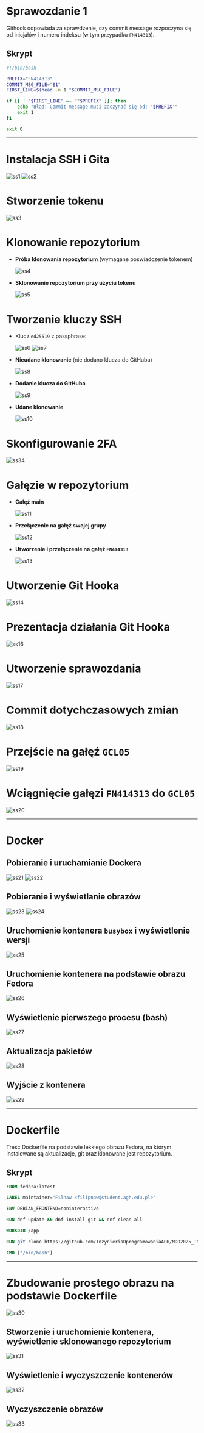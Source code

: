 # Sprawozdanie 1

Githook odpowiada za sprawdzenie, czy commit message rozpoczyna się od inicjałów i numeru indeksu (w tym przypadku `FN414313`).

## Skrypt

```bash
#!/bin/bash

PREFIX="FN414313"
COMMIT_MSG_FILE="$1"
FIRST_LINE=$(head -n 1 "$COMMIT_MSG_FILE")

if [[ ! "$FIRST_LINE" =~ ^"$PREFIX" ]]; then
    echo "Błąd: Commit message musi zaczynać się od: '$PREFIX'"
    exit 1
fi

exit 0
```

---

# Instalacja SSH i Gita

![ss1](screeny/Screenshot_1.png)
![ss2](screeny/Screenshot_2.png)

# Stworzenie tokenu

![ss3](screeny/Screenshot_3.png)

# Klonowanie repozytorium

- **Próba klonowania repozytorium** (wymagane poświadczenie tokenem)
  
  ![ss4](screeny/Screenshot_4.png)

- **Sklonowanie repozytorium przy użyciu tokenu**
  
  ![ss5](screeny/Screenshot_5.png)

# Tworzenie kluczy SSH

- Klucz `ed25519` z passphrase:
  
  ![ss6](screeny/Screenshot_6.png)
  ![ss7](screeny/Screenshot_7.png)

- **Nieudane klonowanie** (nie dodano klucza do GitHuba)
  
  ![ss8](screeny/Screenshot_8.png)

- **Dodanie klucza do GitHuba**
  
  ![ss9](screeny/Screenshot_9.png)

- **Udane klonowanie**
  
  ![ss10](screeny/Screenshot_10.png)

# Skonfigurowanie 2FA

![ss34](screeny/Screenshot_34.png)

# Gałęzie w repozytorium

- **Gałęź main**
  
  ![ss11](screeny/Screenshot_11.png)

- **Przełączenie na gałęź swojej grupy**
  
  ![ss12](screeny/Screenshot_12.png)

- **Utworzenie i przełączenie na gałęź `FN414313`**
  
  ![ss13](screeny/Screenshot_13.png)

# Utworzenie Git Hooka

![ss14](screeny/Screenshot_15.png)

# Prezentacja działania Git Hooka

![ss16](screeny/Screenshot_16.png)

# Utworzenie sprawozdania

![ss17](screeny/Screenshot_17.png)

# Commit dotychczasowych zmian

![ss18](screeny/Screenshot_18.png)

# Przejście na gałęź `GCL05`

![ss19](screeny/Screenshot_19.png)

# Wciągnięcie gałęzi `FN414313` do `GCL05`

![ss20](screeny/Screenshot_20.png)

---

# Docker

## Pobieranie i uruchamianie Dockera

![ss21](screeny/Screenshot_21.png)
![ss22](screeny/Screenshot_22.png)

## Pobieranie i wyświetlanie obrazów

![ss23](screeny/Screenshot_23.png)
![ss24](screeny/Screenshot_24.png)

## Uruchomienie kontenera `busybox` i wyświetlenie wersji

![ss25](screeny/Screenshot_25.png)

## Uruchomienie kontenera na podstawie obrazu Fedora

![ss26](screeny/Screenshot_26.png)

## Wyświetlenie pierwszego procesu (bash)

![ss27](screeny/Screenshot_27.png)

## Aktualizacja pakietów

![ss28](screeny/Screenshot_28.png)

## Wyjście z kontenera

![ss29](screeny/Screenshot_29.png)

---

# Dockerfile

Treść Dockerfile na podstawie lekkiego obrazu Fedora, na którym instalowane są aktualizacje, git oraz klonowane jest repozytorium.

## Skrypt

```dockerfile
FROM fedora:latest

LABEL maintainer="Filnaw <filipnaw@student.agh.edu.pl>"

ENV DEBIAN_FRONTEND=noninteractive

RUN dnf update && dnf install git && dnf clean all

WORKDIR /app

RUN git clone https://github.com/InzynieriaOprogramowaniaAGH/MDO2025_INO.git /app

CMD ["/bin/bash"]
```

---

# Zbudowanie prostego obrazu na podstawie Dockerfile

![ss30](screeny/Screenshot_30.png)

## Stworzenie i uruchomienie kontenera, wyświetlenie sklonowanego repozytorium

![ss31](screeny/Screenshot_31.png)

## Wyświetlenie i wyczyszczenie kontenerów

![ss32](screeny/Screenshot_32.png)

## Wyczyszczenie obrazów

![ss33](screeny/Screenshot_33.png)

